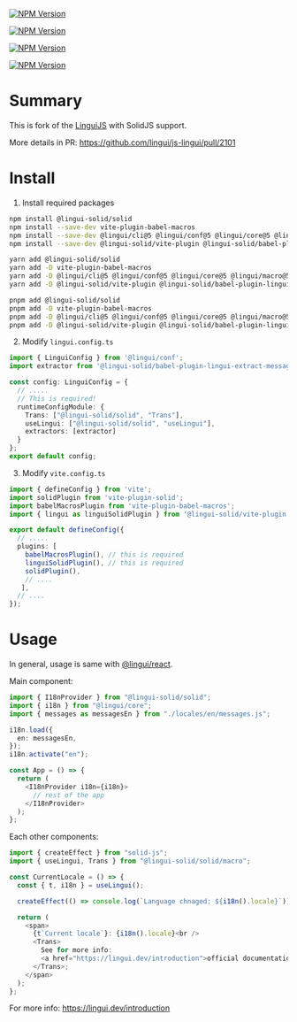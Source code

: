 [![NPM Version](https://img.shields.io/npm/v/@lingui-solid/solid?label=@lingui-solid/solid)](https://www.npmjs.com/package/@lingui-solid/solid)

[![NPM Version](https://img.shields.io/npm/v/@lingui-solid/babel-plugin-lingui-macro?label=@lingui-solid/babel-plugin-lingui-macro)](https://www.npmjs.com/package/@lingui-solid/babel-plugin-lingui-macro)

[![NPM Version](https://img.shields.io/npm/v/@lingui-solid/babel-plugin-lingui-extract-messages?label=@lingui-solid/babel-plugin-lingui-extract-messages)](https://www.npmjs.com/package/@lingui-solid/babel-plugin-lingui-extract-messages)

[![NPM Version](https://img.shields.io/npm/v/@lingui-solid/vite-plugin?label=@lingui-solid/vite-plugin)](https://www.npmjs.com/package/@lingui-solid/vite-plugin)

# Summary

This is fork of the [LinguiJS](https://lingui.dev/) with SolidJS support.

More details in PR: https://github.com/lingui/js-lingui/pull/2101

# Install
1. Install required packages
```sh
npm install @lingui-solid/solid
npm install --save-dev vite-plugin-babel-macros
npm install --save-dev @lingui/cli@5 @lingui/conf@5 @lingui/core@5 @lingui/macro@5
npm install --save-dev @lingui-solid/vite-plugin @lingui-solid/babel-plugin-lingui-macro @lingui-solid/babel-plugin-extract-messages

yarn add @lingui-solid/solid
yarn add -D vite-plugin-babel-macros
yarn add -D @lingui/cli@5 @lingui/conf@5 @lingui/core@5 @lingui/macro@5
yarn add -D @lingui-solid/vite-plugin @lingui-solid/babel-plugin-lingui-macro @lingui-solid/babel-plugin-extract-messages

pnpm add @lingui-solid/solid
pnpm add -D vite-plugin-babel-macros
pnpm add -D @lingui/cli@5 @lingui/conf@5 @lingui/core@5 @lingui/macro@5
pnpm add -D @lingui-solid/vite-plugin @lingui-solid/babel-plugin-lingui-macro @lingui-solid/babel-plugin-extract-messages
```

2. Modify `lingui.config.ts`
```ts
import { LinguiConfig } from '@lingui/conf';
import extractor from '@lingui-solid/babel-plugin-lingui-extract-messages/extractor';

const config: LinguiConfig = {
  // .....
  // This is required!
  runtimeConfigModule: {
    Trans: ["@lingui-solid/solid", "Trans"],
    useLingui: ["@lingui-solid/solid", "useLingui"],
    extractors: [extractor]
  }
};
export default config;
```
3. Modify `vite.config.ts`
```ts
import { defineConfig } from 'vite';
import solidPlugin from 'vite-plugin-solid';
import babelMacrosPlugin from 'vite-plugin-babel-macros';
import { lingui as linguiSolidPlugin } from '@lingui-solid/vite-plugin';

export default defineConfig({
  // .....
  plugins: [
    babelMacrosPlugin(), // this is required
    linguiSolidPlugin(), // this is required
    solidPlugin(),
    // ....
   ],
  // ....
});
```
# Usage
In general, usage is same with [@lingui/react](https://lingui.dev/ref/react).

Main component:
```ts
import { I18nProvider } from "@lingui-solid/solid";
import { i18n } from "@lingui/core";
import { messages as messagesEn } from "./locales/en/messages.js";

i18n.load({
  en: messagesEn,
});
i18n.activate("en");

const App = () => {
  return (
    <I18nProvider i18n={i18n}>
      // rest of the app
    </I18nProvider>
  );
};
```

Each other components:
```ts
import { createEffect } from "solid-js";
import { useLingui, Trans } from "@lingui-solid/solid/macro";

const CurrentLocale = () => {
  const { t, i18n } = useLingui();

  createEffect(() => console.log(`Language chnaged: ${i18n().locale}`));

  return (
    <span>
      {t`Current locale`}: {i18n().locale}<br />
      <Trans>
        See for more info:
        <a href="https://lingui.dev/introduction">official documentation</a>
      </Trans>;
    </span>
  );
};
```

For more info: https://lingui.dev/introduction
